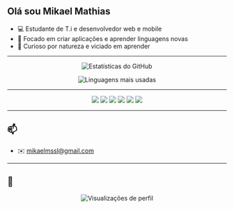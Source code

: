 
## Olá sou Mikael Mathias

- 💻 Estudante de T.i e desenvolvedor web e mobile
- 🎯 Focado em criar aplicações e aprender linguagens novas
- 🧠 Curioso por natureza e viciado em aprender

---

<p align="center">
  <img src="https://github-readme-stats.vercel.app/api?username=mikmathiaz&show_icons=true&theme=radical" alt="Estatísticas do GitHub" />
</p>

<p align="center">
  <img src="https://github-readme-stats.vercel.app/api/top-langs/?username=mikmathiaz&layout=compact&theme=radical" alt="Linguagens mais usadas" />
</p>

---

<p align="center">
  <img src="https://img.shields.io/badge/HTML5-e34c26?style=for-the-badge&logo=html5&logoColor=fff" />
  <img src="https://img.shields.io/badge/CSS3-264de4?style=for-the-badge&logo=css3&logoColor=fff" />
  <img src="https://img.shields.io/badge/JavaScript-f7df1e?style=for-the-badge&logo=javascript&logoColor=000" />
  <img src="https://img.shields.io/badge/React-20232a?style=for-the-badge&logo=react&logoColor=61dafb" />
  <img src="https://img.shields.io/badge/Flutter-02569B?style=for-the-badge&logo=flutter&logoColor=white" />
  <img src="https://img.shields.io/badge/Dart-0175C2?style=for-the-badge&logo=dart&logoColor=white" />
</p>

---

## 📫 

- ✉️ mikaelmssl@gmail.com  

---

## 👀 

<p align="center">
  <img src="https://komarev.com/ghpvc/?username=mikmathiaz&color=blue" alt="Visualizações de perfil" />
</p>

